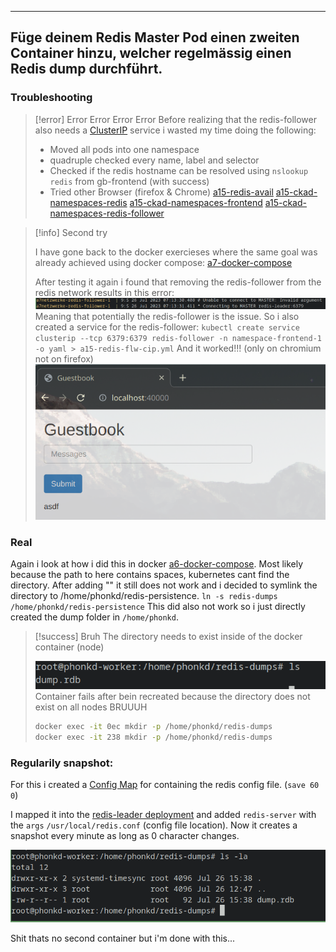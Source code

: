 ***

## Füge deinem Redis Master Pod einen zweiten Container hinzu, welcher regelmässig einen Redis dump durchführt.

### Troubleshooting

>[!error] Error Error Error Error
>Before realizing that the redis-follower also needs a [ClusterIP](ClusterIP.md) service i wasted my time doing the following:
>- Moved all pods into one namespace
>- quadruple checked every name, label and selector
>- Checked if the redis hostname can be resolved using `nslookup redis` from gb-frontend (with success)
>- Tried other Browser (firefox & Chrome)
>[a15-redis-avail](a15-redis-avail.yml) 
>[a15-ckad-namespaces-redis](a15-ckad-namespaces-redis.yml)
>[a15-ckad-namespaces-frontend](a15-ckad-namespaces-frontend.yml)
>[a15-ckad-namespaces-redis-follower](a15-ckad-namespaces-redis-follower.yml)
>

>[!info] Second try
>
>I have gone back to the docker exercieses where the same goal was already achieved using docker compose: [a7-docker-compose](a7-docker-compose.yml)
>
>After testing it again i found that removing the redis-follower from the redis network results in this error:
>![](Pasted%20image%2020230726091452.png)
>Meaning that potentially the redis-follower is the issue.
>So i also created a service for the redis-follower:
>`kubectl create service clusterip --tcp 6379:6379 redis-follower -n namespace-frontend-1 -o yaml > a15-redis-flw-cip.yml`
>And it worked!!! (only on chromium not on firefox)
>![](Pasted%20image%2020230726092056.png)

### Real
Again i look at how i did this  in docker [a6-docker-compose](a6-docker-compose.yml).
Most likely because the path to here contains spaces, kubernetes cant find the directory.
After adding "" it still does not work and i decided to symlink the directory to /home/phonkd/redis-persistence.
`ln -s redis-dumps /home/phonkd/redis-persistence`
This did also not work so i just directly created the dump folder in `/home/phonkd`.

>[!success] Bruh
>The directory needs to exist inside of the docker container (node)
>
>![](Pasted%20image%2020230726131134.png)
>Container fails after bein recreated because the directory does not exist on all nodes BRUUUH
>```bash
>docker exec -it 0ec mkdir -p /home/phonkd/redis-dumps
>docker exec -it 238 mkdir -p /home/phonkd/redis-dumps

### Regularily snapshot:

For this i created a [Config Map](a15-redis.conf) for containing the redis config file. (`save 60 0`)

I mapped it into the [redis-leader deployment](a15-ckad-namespaces-redis.yml) and added `redis-server` with the `args` `/usr/local/redis.conf` (config file location).
Now it creates a snapshot every minute as long as 0 character changes.

![](Pasted%20image%2020230726173852.png)

Shit thats no second container but i'm done with this...



